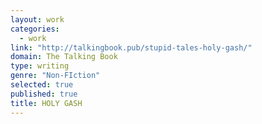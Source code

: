 ```yaml
---
layout: work
categories: 
  - work
link: "http://talkingbook.pub/stupid-tales-holy-gash/"
domain: The Talking Book
type: writing
genre: "Non-FIction"
selected: true
published: true
title: HOLY GASH
---
```


